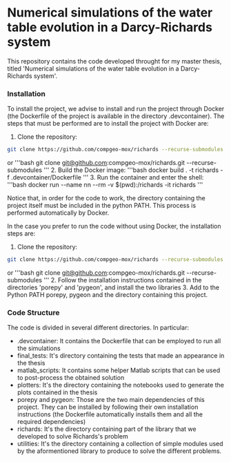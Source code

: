 # Numerical simulations of the water table evolution in a Darcy-Richards system
This repository contains the code developed throught for my master thesis, titled 'Numerical simulations of the water table evolution in a Darcy-Richards system'.


### Installation
To install the project, we advise to install and run the project through Docker (the Dockerfile of the project is available in the directory .devcontainer).
The steps that must be performed are to install the project with Docker are:
1. Clone the repository:
```bash
git clone https://github.com/compgeo-mox/richards --recurse-submodules
```
or
'''bash
git clone git@github.com:compgeo-mox/richards.git --recurse-submodules
'''
2. Build the Docker image:
'''bash
docker build . -t richards -f .devcontainer/Dockerfile
'''
3. Run the container and enter the shell:
'''bash
docker run --name nn --rm -v $(pwd):/richards -it richards
'''

Notice that, in order for the code to work, the directory containing the project itself must be included in the python PATH. 
This process is performed automatically by Docker.

In the case you prefer to run the code without using Docker, the installation steps are:

1. Clone the repository:
```bash
git clone https://github.com/compgeo-mox/richards --recurse-submodules
```
or
'''bash
git clone git@github.com:compgeo-mox/richards.git --recurse-submodules
'''
2. Follow the installation instructions contained in the directories 'porepy' and 'pygeon', and install the two libraries
3. Add to the Python PATH porepy, pygeon and the directory containing this project.

### Code Structure

The code is divided in several different directories.
In particular:
- .devcontainer: It contains the Dockerfile that can be employed to run all the simulations
- final_tests: It's directory containing the tests that made an appearance in the thesis
- matlab_scripts: It contains some helper Matlab scripts that can be used to post-process the obtained solution
- plotters: It's the directory containing the notebooks used to generate the plots contained in the thesis
- porepy and pygeon: Those are the two main dependencies of this project. They can be installed by following their own installation instructions (the Dockerfile automatically installs them and all the required dependencies)
- richards: It's the directory containing part of the library that we developed to solve Richards's problem
- utilities: It's the directory containing a collection of simple modules used by the aformentioned library to produce to solve the different problems.